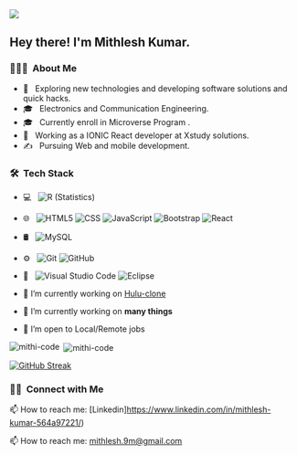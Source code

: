 <img src="https://cdn.dribbble.com/users/1292677/screenshots/6139167/avento_still_2x.gif?compress=1&resize=400x300">

<h2> Hey there! I'm Mithlesh Kumar.</h2>

<h3>👨🏻‍💻 &nbsp;About Me </h3>

- 🤔 &nbsp; Exploring new technologies and developing software solutions and quick hacks.
- 🎓 &nbsp; Electronics and Communication Engineering.
- 🎓 &nbsp; Currently enroll in Microverse Program .
- 💼 &nbsp; Working as a IONIC React developer at Xstudy solutions.
- ✍️ &nbsp; Pursuing Web and mobile development.
<h3> 🛠 &nbsp;Tech Stack</h3>

- 💻 &nbsp;
  ![R (Statistics)](https://img.shields.io/badge/-R-333333?style=flat&logo=R&logoColor=276DC3)
- 🌐 &nbsp;
  ![HTML5](https://img.shields.io/badge/-HTML5-333333?style=flat&logo=HTML5)
  ![CSS](https://img.shields.io/badge/-CSS-333333?style=flat&logo=CSS3&logoColor=1572B6)
  ![JavaScript](https://img.shields.io/badge/-JavaScript-333333?style=flat&logo=javascript)
  ![Bootstrap](https://img.shields.io/badge/-Bootstrap-333333?style=flat&logo=bootstrap&logoColor=563D7C)
  ![React](https://img.shields.io/badge/-React-333333?style=flat&logo=react)
- 🛢 &nbsp;
  ![MySQL](https://img.shields.io/badge/-MySQL-333333?style=flat&logo=mysql)
- ⚙️ &nbsp;
  ![Git](https://img.shields.io/badge/-Git-333333?style=flat&logo=git)
  ![GitHub](https://img.shields.io/badge/-GitHub-333333?style=flat&logo=github)
- 🔧 &nbsp;
  ![Visual Studio Code](https://img.shields.io/badge/-Visual%20Studio%20Code-333333?style=flat&logo=visual-studio-code&logoColor=007ACC)
  ![Eclipse](https://img.shields.io/badge/-Eclipse-333333?style=flat&logo=eclipse-ide&logoColor=2C2255)
  
  
 - 🔭 I’m currently working on [Hulu-clone](https://mithi-code.github.io/hulu-clone/)

 - 🌱 I’m currently working on **many things**
 
 - 🌱 I’m open to Local/Remote jobs 


<p><img align="left" src="https://github-readme-stats.vercel.app/api/top-langs?username=mithi-code&show_icons=true&locale=en&layout=compact" alt="mithi-code" /></p>

<p>&nbsp;<img align="center" src="https://github-readme-stats.vercel.app/api?username=mithi-code&show_icons=true&locale=en" alt="mithi-code" /></p>

[![GitHub Streak](https://github-readme-streak-stats.herokuapp.com?user=Mithi-code&theme=merko&hide_border=true&date_format=M%20j%5B%2C%20Y%5D)](https://git.io/streak-stats)

    
<h3> 🤝🏻 &nbsp;Connect with Me </h3>

<p align="center">

📫 How to reach me: [Linkedin]https://www.linkedin.com/in/mithlesh-kumar-564a97221/)

📫 How to reach me: <a href="mailto:mithlesh.9m@gmail.com">mithlesh.9m@gmail.com</a>
</p>


